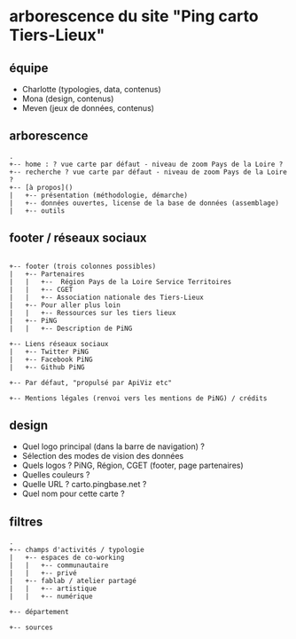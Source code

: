 # arborescence du site "Ping carto Tiers-Lieux"

## équipe 

- Charlotte (typologies, data, contenus)
- Mona (design, contenus)
- Meven (jeux de données, contenus)

## arborescence

```
.
+-- home : ? vue carte par défaut - niveau de zoom Pays de la Loire ?
+-- recherche ? vue carte par défaut - niveau de zoom Pays de la Loire ?
+-- [à propos]()
|   +-- présentation (méthodologie, démarche)
|   +-- données ouvertes, license de la base de données (assemblage)
|   +-- outils
```

## footer / réseaux sociaux
```

+-- footer (trois colonnes possibles)
|   +-- Partenaires
|   |   +--  Région Pays de la Loire Service Territoires
|   |   +-- CGET
|   |   +-- Association nationale des Tiers-Lieux 
|   +-- Pour aller plus loin
|   |   +-- Ressources sur les tiers lieux
|   +-- PiNG
|   |   +-- Description de PiNG

+-- Liens réseaux sociaux
|   +-- Twitter PiNG
|   +-- Facebook PiNG
|   +-- Github PiNG

+-- Par défaut, "propulsé par ApiViz etc" 

+-- Mentions légales (renvoi vers les mentions de PiNG) / crédits
```

## design

- Quel logo principal (dans la barre de navigation) ?
- Sélection des modes de vision des données
- Quels logos ? PiNG, Région, CGET (footer, page partenaires)
- Quelles couleurs ?
- Quelle URL ? carto.pingbase.net ?
- Quel nom pour cette carte ? 

## filtres 

```
.
+-- champs d'activités / typologie
|   +-- espaces de co-working
|   |   +-- communautaire
|   |   +-- privé  
|   +-- fablab / atelier partagé
|   |   +-- artistique
|   |   +-- numérique

+-- département

+-- sources 
```